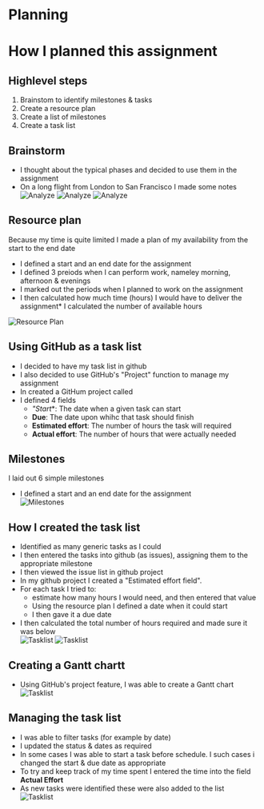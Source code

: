 # Planning

# How I planned this assignment
## Highlevel steps
1. Brainstom to identify milestones & tasks
2. Create a resource plan
3. Create a list of milestones
4. Create a task list

## Brainstorm
* I thought about the typical phases and decided to use them in the assignment
* On a long flight from London to San Francisco I made some notes
![Analyze][sketch1]
![Analyze][sketch2]
![Analyze][sketch3]

## Resource plan
Because my time is quite limited I made a plan of my availability from the start to the end date
* I defined a start and an end date for the assignment
* I defined 3 preiods when I can perform work, nameley morning, afternoon & evenings
* I marked out the periods when I planned to work on the assignment
* I then calculated how much time (hours) I would have to deliver the assignment* I calculated the number of available hours

![Resource Plan][plan1]

## Using GitHub as a task list
* I decided to have my task list in github
* I also decided to use GitHub's "Project" function to manage my assignment
* In created a GitHum project called
* I defined 4 fields
  * *"Start**: The date when a given task can start
  * **Due**: The date upon whihc that task should finish
  * **Estimated effort**: The number of hours the task will required
  * **Actual effort**: The number of hours that were actually needed

## Milestones
I laid out 6 simple milestones
* I defined a start and an end date for the assignment  
![Milestones][plan2]

## How I created the task list
* Identified as many generic tasks as I could
* I then entered the tasks into github (as issues), assigning them to the appropriate milestone
* I then viewed the issue list in github project
* In my github project I created a "Estimated effort field".
* For each task I tried to:
  * estimate how many hours I would need, and then entered that value
  *	Using the resource plan I defined a date when it could start
  * I then gave it a due date
* I then calculated the total number of hours required and made sure it was below  
![Tasklist][plan3]
![Tasklist][plan4]

## Creating a Gantt chartt
* Using GitHub's project feature, I was able to create a Gantt chart  
![Tasklist][plan6]

## Managing the task list
* I was able to filter tasks (for example by date)
* I updated the status & dates as required
* In some cases I was able to start a task before schedule. I such cases i changed the start & due date as appropriate
* To try and keep track of my time spent I entered the time into the field **Actual Effort**
* As new tasks were identified these were also added to the list   
![Tasklist][plan5]

[plan1]: ../02_resources/images/plan-resource-plan.jpg
[plan2]: ../02_resources/images/plan-milestones.JPG
[plan3]: ../02_resources/images/plan-tasklist-01.JPG
[plan4]: ../02_resources/images/plan-tasklist-02.JPG
[plan5]: ../02_resources/images/plan-tasklist-02.JPG
[plan6]: ../02_resources/images/plan-gantt-01.JPG

[sketch1]: ../02_resources/images/analyze-plan-01.jpeg
[sketch2]: ../02_resources/images/analyze-plan-02.jpeg
[sketch3]: ../02_resources/images/analyze-plan-03.jpeg